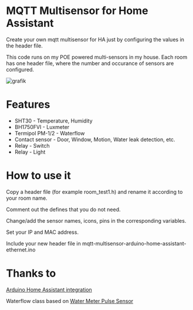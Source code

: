 # MQTT Multisensor for Home Assistant
Create your own mqtt multisensor for HA just by configuring the values in the header file.

This code runs on my POE powered multi-sensors in my house. Each room has one header file, where the number and occurance of sensors are configured.

![grafik](https://github.com/damsma/mqtt-multisensor-arduino-home-assistant-ethernet/assets/45398732/cbd14dd6-9130-4490-9ce1-1c4f8fab6b70)

# Features
- SHT30 - Temperature, Humidity
- BH1750FVI - Luxmeter
- Termipol PM-1/2 - Waterflow
- Contact sensor - Door, Window, Motion, Water leak detection, etc.
- Relay - Switch
- Relay - Light

# How to use it
Copy a header file (for example room_test1.h) and rename it according to your room name.

Comment out the defines that you do not need.

Change/add the sensor names, icons, pins in the corresponding variables.

Set your IP and MAC address.

Include your new header file in mqtt-multisensor-arduino-home-assistant-ethernet.ino


# Thanks to
[Arduino Home Assistant integration](https://github.com/dawidchyrzynski/arduino-home-assistant)

Waterflow class based on [Water Meter Pulse Sensor](https://www.mysensors.org/build/pulse_water)
